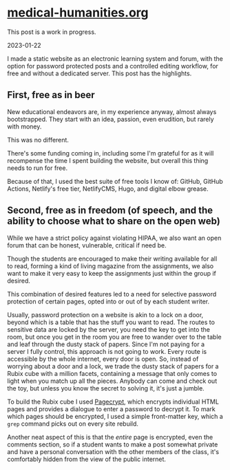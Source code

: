 # [medical-humanities.org](https://medical-humanities.org)

This post is a work in progress.

<time id="post-date">2023-01-22</time>

<p id="post-excerpt">
I made a static website as an electronic learning system and forum, 
with the option for password protected posts and a controlled editing workflow, 
for free and without a dedicated server. This post has the highlights.
</p>


## First, free as in beer


New educational endeavors are, in my experience anyway,
almost always bootstrapped.
They start with an idea, passion, even erudition,
but rarely with money.

This was no different.

There's some funding coming in,
including some I'm grateful for as it will recompense 
the time I spent building the website,
but overall this thing needs to run for free.

Because of that, I used the best suite of free tools I know of:
GitHub, GitHub Actions, Netlify's free tier, NetlifyCMS, Hugo, and digital elbow grease.


## Second, free as in freedom (of speech, and the ability to choose what to share on the open web)


While we have a strict policy against violating HIPAA,
we also want an open forum that can be honest,
vulnerable, critical if need be.

Though the students are encouraged to make their writing available for all to read,
forming a kind of living magazine from the assignments,
we also want to make it very easy to keep the assignments
just within the group if desired.

This combination of desired features led to a need for selective password protection
of certain pages, opted into or out of by each student writer.

Usually, password protection on a website is akin to a lock on a door,
beyond which is a table that has the stuff you want to read.
The routes to sensitive data are locked by the server,
you need the key to get into the room, 
but once you get in the room you are free to wander over to the table and leaf through the dusty stack of papers.
Since I'm not paying for a server I fully control,
this approach is not going to work. 
Every route is accessible by the whole internet,
every door is open.
So, instead of worrying about a door and a lock,
we trade the dusty stack of papers for a Rubix cube with a million facets,
containing a message that only comes to light when you match up all the pieces.
Anybody can come and check out the toy, 
but unless you know the secret to solving it, 
it's just a jumble.

To build the Rubix cube I used [Pagecrypt](https://github.com/Greenheart/pagecrypt),
which encrypts individual HTML pages and provides a dialogue to enter a password to decrypt it.
To mark which pages should be encrypted,
I used a simple front-matter key, which a `grep` command picks out on every site rebuild.

Another neat aspect of this is that the *entire* page is encrypted,
even the comments section, so if a student wants to make a post somewhat private
and have a personal conversation with the other members of the class,
it's comfortably hidden from the view of the public internet.
